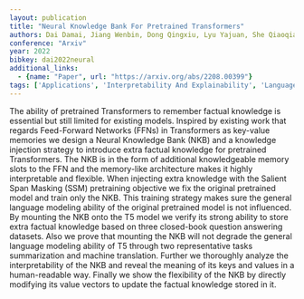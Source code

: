 ```yaml
---
layout: publication
title: "Neural Knowledge Bank For Pretrained Transformers"
authors: Dai Damai, Jiang Wenbin, Dong Qingxiu, Lyu Yajuan, She Qiaoqiao, Sui Zhifang
conference: "Arxiv"
year: 2022
bibkey: dai2022neural
additional_links:
  - {name: "Paper", url: "https://arxiv.org/abs/2208.00399"}
tags: ['Applications', 'Interpretability And Explainability', 'Language Modeling', 'Model Architecture', 'Pretraining Methods', 'Training Techniques', 'Transformer']
---
```

The ability of pretrained Transformers to remember factual knowledge is essential but still limited for existing models. Inspired by existing work that regards Feed-Forward Networks (FFNs) in Transformers as key-value memories we design a Neural Knowledge Bank (NKB) and a knowledge injection strategy to introduce extra factual knowledge for pretrained Transformers. The NKB is in the form of additional knowledgeable memory slots to the FFN and the memory-like architecture makes it highly interpretable and flexible. When injecting extra knowledge with the Salient Span Masking (SSM) pretraining objective we fix the original pretrained model and train only the NKB. This training strategy makes sure the general language modeling ability of the original pretrained model is not influenced. By mounting the NKB onto the T5 model we verify its strong ability to store extra factual knowledge based on three closed-book question answering datasets. Also we prove that mounting the NKB will not degrade the general language modeling ability of T5 through two representative tasks summarization and machine translation. Further we thoroughly analyze the interpretability of the NKB and reveal the meaning of its keys and values in a human-readable way. Finally we show the flexibility of the NKB by directly modifying its value vectors to update the factual knowledge stored in it.
